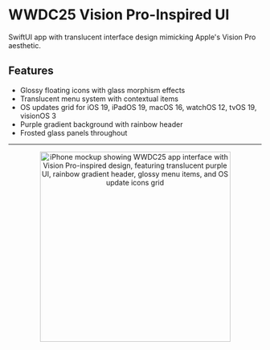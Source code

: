 # WWDC25 Vision Pro-Inspired UI
SwiftUI app with translucent interface design mimicking Apple's Vision Pro aesthetic.

## Features

- Glossy floating icons with glass morphism effects
- Translucent menu system with contextual items
- OS updates grid for iOS 19, iPadOS 19, macOS 16, watchOS 12, tvOS 19, visionOS 3
- Purple gradient background with rainbow header
- Frosted glass panels throughout


-------
<div align="center">
 <img width="379" alt="iPhone mockup showing WWDC25 app interface with Vision Pro-inspired design, featuring translucent purple UI, rainbow gradient header, glossy menu items, and OS update icons grid" src="https://github.com/user-attachments/assets/8afec067-e6df-48e9-bd18-6c22e48c9e81">
</div>
